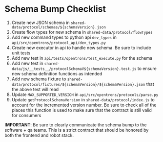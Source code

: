 # Schema Bump Checklist

1. Create new JSON schema in `shared-data/protocol/schemas/${schemaVersion}.json`
2. Create flow types for new schema in `shared-data/protocol/flowTypes`
3. Add new command types to python api `dev_types` in `api/src/opentrons/protocol_api/dev_types.py`
4. Create new executor in api to handle new schema. Be sure to include unit tests
5. Add new test in `api/tests/opentrons/test_execute.py` for the schema
6. Add new test in `shared-data/js/__tests__/protocolSchemaV${schemaVersion}.test.js` to ensure new schema definition functions as intended
7. Add new schema fixture to `shared-data/protocol/fixtures/${schemaVersion}/${schemaVersion}.json` that the above test will read
8. Update `MAX_SUPPORTED_VERSION` in `api/src/opentrons/protocols/parse.py`
9. Update `getProtocolSchemaVersion` in `shared-data/protocol/index.js` to account for the incremented version number. Be sure to check all of the places this function is used to make sure that the contract is still valid for consumers

**IMPORTANT**: Be sure to clearly communicate the schema bump to the software + qa teams. This is a strict contract that should be honored by both the frontend and robot stack.